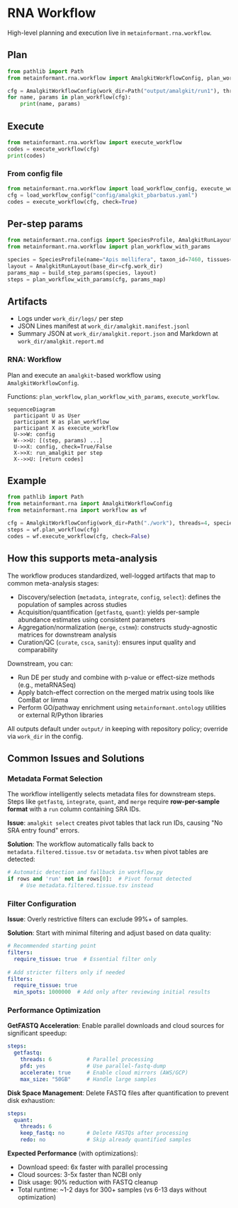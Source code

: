 # RNA Workflow

High-level planning and execution live in `metainformant.rna.workflow`.

## Plan

```python
from pathlib import Path
from metainformant.rna.workflow import AmalgkitWorkflowConfig, plan_workflow

cfg = AmalgkitWorkflowConfig(work_dir=Path("output/amalgkit/run1"), threads=4, species_list=["Apis_mellifera"]) 
for name, params in plan_workflow(cfg):
    print(name, params)
```

## Execute

```python
from metainformant.rna.workflow import execute_workflow
codes = execute_workflow(cfg)
print(codes)
```

### From config file

```python
from metainformant.rna.workflow import load_workflow_config, execute_workflow
cfg = load_workflow_config("config/amalgkit_pbarbatus.yaml")
codes = execute_workflow(cfg, check=True)
```

## Per-step params

```python
from metainformant.rna.configs import SpeciesProfile, AmalgkitRunLayout, build_step_params
from metainformant.rna.workflow import plan_workflow_with_params

species = SpeciesProfile(name="Apis mellifera", taxon_id=7460, tissues=["brain"]) 
layout = AmalgkitRunLayout(base_dir=cfg.work_dir)
params_map = build_step_params(species, layout)
steps = plan_workflow_with_params(cfg, params_map)
```

## Artifacts

- Logs under `work_dir/logs/` per step
- JSON Lines manifest at `work_dir/amalgkit.manifest.jsonl`
- Summary JSON at `work_dir/amalgkit.report.json` and Markdown at `work_dir/amalgkit.report.md`

### RNA: Workflow

Plan and execute an `amalgkit`-based workflow using `AmalgkitWorkflowConfig`.

Functions: `plan_workflow`, `plan_workflow_with_params`, `execute_workflow`.

```mermaid
sequenceDiagram
  participant U as User
  participant W as plan_workflow
  participant X as execute_workflow
  U->>W: config
  W-->>U: [(step, params) ...]
  U->>X: config, check=True/False
  X->>X: run_amalgkit per step
  X-->>U: [return codes]
```

## Example

```python
from pathlib import Path
from metainformant.rna import AmalgkitWorkflowConfig
from metainformant.rna import workflow as wf

cfg = AmalgkitWorkflowConfig(work_dir=Path("./work"), threads=4, species_list=["Apis_mellifera"])
steps = wf.plan_workflow(cfg)
codes = wf.execute_workflow(cfg, check=False)
```

## How this supports meta-analysis

The workflow produces standardized, well-logged artifacts that map to common meta-analysis stages:

- Discovery/selection (`metadata`, `integrate`, `config`, `select`): defines the population of samples across studies
- Acquisition/quantification (`getfastq`, `quant`): yields per-sample abundance estimates using consistent parameters
- Aggregation/normalization (`merge`, `cstmm`): constructs study-agnostic matrices for downstream analysis
- Curation/QC (`curate`, `csca`, `sanity`): ensures input quality and comparability

Downstream, you can:

- Run DE per study and combine with p-value or effect-size methods (e.g., metaRNASeq)
- Apply batch-effect correction on the merged matrix using tools like ComBat or limma
- Perform GO/pathway enrichment using `metainformant.ontology` utilities or external R/Python libraries

All outputs default under `output/` in keeping with repository policy; override via `work_dir` in the config.

## Common Issues and Solutions

### Metadata Format Selection

The workflow intelligently selects metadata files for downstream steps. Steps like `getfastq`, `integrate`, `quant`, and `merge` require **row-per-sample format** with a `run` column containing SRA IDs.

**Issue**: `amalgkit select` creates pivot tables that lack run IDs, causing "No SRA entry found" errors.

**Solution**: The workflow automatically falls back to `metadata.filtered.tissue.tsv` or `metadata.tsv` when pivot tables are detected:

```python
# Automatic detection and fallback in workflow.py
if rows and 'run' not in rows[0]:  # Pivot format detected
    # Use metadata.filtered.tissue.tsv instead
```

### Filter Configuration

**Issue**: Overly restrictive filters can exclude 99%+ of samples.

**Solution**: Start with minimal filtering and adjust based on data quality:

```yaml
# Recommended starting point
filters:
  require_tissue: true  # Essential filter only
  
# Add stricter filters only if needed
filters:
  require_tissue: true
  min_spots: 1000000  # Add only after reviewing initial results
```

### Performance Optimization

**GetFASTQ Acceleration**: Enable parallel downloads and cloud sources for significant speedup:

```yaml
steps:
  getfastq:
    threads: 6           # Parallel processing
    pfd: yes             # Use parallel-fastq-dump
    accelerate: true     # Enable cloud mirrors (AWS/GCP)
    max_size: "50GB"     # Handle large samples
```

**Disk Space Management**: Delete FASTQ files after quantification to prevent disk exhaustion:

```yaml
steps:
  quant:
    threads: 6
    keep_fastq: no       # Delete FASTQs after processing
    redo: no             # Skip already quantified samples
```

**Expected Performance** (with optimizations):
- Download speed: 6x faster with parallel processing
- Cloud sources: 3-5x faster than NCBI only
- Disk usage: 90% reduction with FASTQ cleanup
- Total runtime: ~1-2 days for 300+ samples (vs 6-13 days without optimization)
